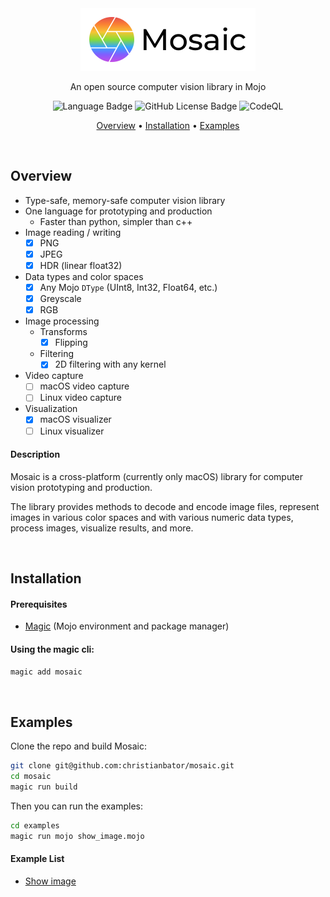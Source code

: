 <div align="center">
  <img src="assets/logo.png" alt="Mosaic Logo" width="280" height="100">
  <p>
    An open source computer vision library in Mojo
    
  ![Language Badge](https://img.shields.io/badge/language-mojo-orange)
  ![GitHub License Badge](https://img.shields.io/github/license/christianbator/mosaic)
  ![CodeQL](https://github.com/christianbator/mosaic/workflows/CodeQL/badge.svg)
  </p>
</div>

<p align="center">
  <a href="#overview">Overview</a> •
  <a href="#installation">Installation</a> •
  <a href="#examples">Examples</a>
</p>

<br>

## Overview

- Type-safe, memory-safe computer vision library
- One language for prototyping and production
  - Faster than python, simpler than c++
- Image reading / writing
  - [x] PNG
  - [x] JPEG
  - [x] HDR (linear float32)
- Data types and color spaces
  - [x] Any Mojo `DType` (UInt8, Int32, Float64, etc.) 
  - [x] Greyscale
  - [x] RGB
- Image processing
  - Transforms
    - [x] Flipping
  - Filtering
    - [x] 2D filtering with any kernel
- Video capture
  - [ ] macOS video capture
  - [ ] Linux video capture
- Visualization
  - [x] macOS visualizer
  - [ ] Linux visualizer

#### Description

Mosaic is a cross-platform (currently only macOS) library for computer vision prototyping and production.

The library provides methods to decode and encode image files, represent images in various color spaces and with various numeric data types, process images, visualize results, and more.

<br>

## Installation

#### Prerequisites

- [Magic](https://docs.modular.com/magic/) (Mojo environment and package manager)

#### Using the magic cli:

```bash
magic add mosaic
```

<br>

## Examples

Clone the repo and build Mosaic:

```bash
git clone git@github.com:christianbator/mosaic.git
cd mosaic
magic run build
```

Then you can run the examples:

```zsh
cd examples
magic run mojo show_image.mojo
```

#### Example List

- [Show image](examples/show_image.mojo)
